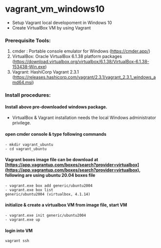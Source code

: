 # vagrant_vm_windows10
- Setup Vagrant local developoment in Windows 10 
- Create VirtualBox VM by using Vagrant

### Prerequisite Tools:
1. cmder : Portable console emulator for Windows 
    (https://cmder.app/)
2. VirtualBox: Oracle VirtualBox 6.1.38 platform packages 
    (https://download.virtualbox.org/virtualbox/6.1.38/VirtualBox-6.1.38-153438-Win.exe)
3. Vagrant: HashiCorp Vagrant 2.3.1 
    (https://releases.hashicorp.com/vagrant/2.3.1/vagrant_2.3.1_windows_amd64.msi)

### Install procedures:
#### Install above pre-downloaded windows package.
  - VirtualBox & Vagrant installation needs the local Windows administrator privilege.

#### open cmder console & type following commands
```
- mkdir vagrant_ubuntu
- cd vagrant_ubuntu
```
#### Vagrant boxes image file can be download at [https://app.vagrantup.com/boxes/search?provider=virtualbox](https://app.vagrantup.com/boxes/search?provider=virtualbox), following are using ubuntu 20.04 boxes file
```
- vagrant.exe box add generic/ubuntu2004
- vagrant.exe box list
generic/ubuntu2004 (virtualbox, 4.1.14)
```
#### initialize & create a virtualbox VM from image file, start VM
```
- vagrant.exe init generic/ubuntu2004
- vagrant.exe up
```
#### login into VM
```
vagrant ssh
  ```
